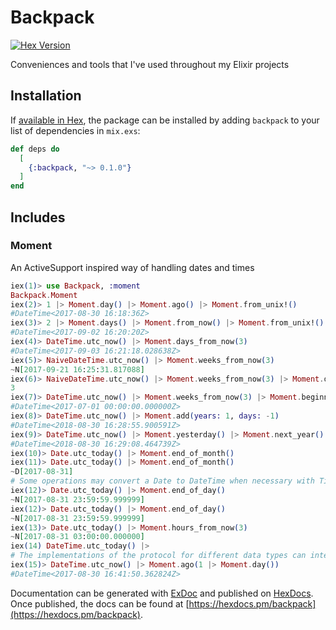 # Backpack

[![Hex Version](https://img.shields.io/hexpm/v/backpack.svg)](https://hex.pm/packages/backpack)

Conveniences and tools that I've used throughout my Elixir projects

## Installation

If [available in Hex](https://hex.pm/docs/publish), the package can be installed
by adding `backpack` to your list of dependencies in `mix.exs`:

```elixir
def deps do
  [
    {:backpack, "~> 0.1.0"}
  ]
end
```

## Includes

### Moment
An ActiveSupport inspired way of handling dates and times

```elixir
iex(1)> use Backpack, :moment
Backpack.Moment
iex(2)> 1 |> Moment.day() |> Moment.ago() |> Moment.from_unix!()
#DateTime<2017-08-30 16:18:36Z>
iex(3)> 2 |> Moment.days() |> Moment.from_now() |> Moment.from_unix!()
#DateTime<2017-09-02 16:20:20Z>
iex(4)> DateTime.utc_now() |> Moment.days_from_now(3)
#DateTime<2017-09-03 16:21:18.028638Z>
iex(5)> NaiveDateTime.utc_now() |> Moment.weeks_from_now(3)
~N[2017-09-21 16:25:31.817088]
iex(6)> NaiveDateTime.utc_now() |> Moment.weeks_from_now(3) |> Moment.quarter()
3
iex(7)> DateTime.utc_now() |> Moment.weeks_from_now(3) |> Moment.beginning_of_quarter()
#DateTime<2017-07-01 00:00:00.000000Z>
iex(8)> DateTime.utc_now() |> Moment.add(years: 1, days: -1)
#DateTime<2018-08-30 16:28:55.900591Z>
iex(9)> DateTime.utc_now() |> Moment.yesterday() |> Moment.next_year()
#DateTime<2018-08-30 16:29:08.464739Z>
iex(10)> Date.utc_today() |> Moment.end_of_month()
iex(11)> Date.utc_today() |> Moment.end_of_month()
~D[2017-08-31]
# Some operations may convert a Date to DateTime when necessary with Time starting from 00:00:00.00000
iex(12)> Date.utc_today() |> Moment.end_of_day()
~N[2017-08-31 23:59:59.999999]
iex(12)> Date.utc_today() |> Moment.end_of_day()
~N[2017-08-31 23:59:59.999999]
iex(13)> Date.utc_today() |> Moment.hours_from_now(3)
~N[2017-08-31 03:00:00.000000]
iex(14) DateTime.utc_today() |>
# The implementations of the protocol for different data types can interoperate
iex(15)> DateTime.utc_now() |> Moment.ago(1 |> Moment.day())
#DateTime<2017-08-30 16:41:50.362824Z>
```

Documentation can be generated with [ExDoc](https://github.com/elixir-lang/ex_doc)
and published on [HexDocs](https://hexdocs.pm). Once published, the docs can
be found at [https://hexdocs.pm/backpack](https://hexdocs.pm/backpack).

